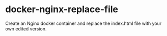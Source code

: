 # docker-nginx-replace-file
Create an Nginx docker container and replace the index.html file with your own edited version.
